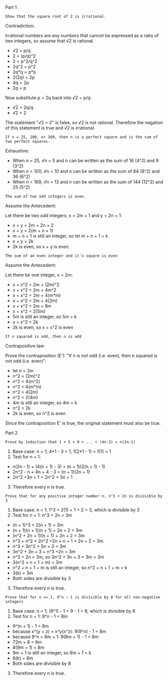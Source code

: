 Part 1

```
Show that the square root of 2 is irrational.
```

Contradiction:

Irrational numbers are any numbers that cannot be expressed as a ratio of two integers, so assume that √2 is rational.

- √2 = p/q
- 2 = (p/q)^2
- 2 = p^2/q^2
- 2q^2 = p^2
- 2q\*q = p\*p
- 2(2q) = 2p
- 4q = 2p
- 2q = p

Now substitute p = 2q back into √2 = p/q:

- √2 = 2q/q
- √2 = 2

The statement "√2 = 2" is false, so √2 is not rational. Therefore the negation of this statement is true and √2 is irrational.

```
If n = 25, 100, or 169, then n is a perfect square and is the sum of two perfect squares.
```
 
Exhaustive:

- When n = 25, √n = 5 and n can be written as the sum of 16 (4^2) and 9 (3^2)
- When n = 100, √n = 10 and n can be written as the sum of 64 (8^2) and 36 (6^2)
- When n = 169, √n = 13 and n can be written as the sum of 144 (12^2) and 25 (5^2)

```
The sum of two odd integers is even.
```

Assume the Antecedent:

Let there be two odd integers, x = 2m + 1 and y = 2n + 1:
- x + y = 2m + 2n + 2
- x + y = 2(m + n + 1)
- m + n + 1 is still an integer, so let m + n + 1 = k
- x + y = 2k
- 2k is even, so x + y is even.

```
The sum of an even integer and it's square is even
```

Assume the Antecedent:

Let there be one integer, x = 2m:
- x + x^2 = 2m + (2m)^2
- x + x^2 = 2m + 4m^2
- x + x^2 = 2m + 4(m\*m)
- x + x^2 = 2m + 4(2m)
- x + x^2 = 2m + 8m
- x + x^2 = 2(5m)
- 5m is still an integer, so 5m = k
- x + x^2 = 2k
- 2k is even, so x + x^2 is even

```
If n squared is odd, then n is odd
```

Contrapositive law:

Prove the contraposition (E'): "If n is not odd (i.e. even), then n squared is not odd (i.e. even)":
- let n = 2m
- n^2 = (2m)^2
- n^2 = 4(m^2)
- n^2 = 4(m\*m)
- n^2 = 4(2m)
- n^2 = 2(4m)
- 4m is still an integer, so 4m = k
- n^2 = 2k
- 2k is even, so n^2 is even

Since the contraposition E' is true, the original statement must also be true.

Part 2

```
Prove by induction that 1 + 5 + 9 + ... + (4n-3) = n(2n-1)
```

1) Base case: n = 1; 4\*1 - 3 = 1, 1(2\*1 - 1) = 1(1) = 1
2) Test for n + 1: 
 - n(2n - 1) + (4(n + 1) - 3) = (n + 1)(2(n + 1) - 1)
 - 2n^2 - n + 4n + 4 - 3 = (n + 1)(2n + 1)
 - 2n^2 +3n + 1 = 2n^2 + 3n + 1
3) Therefore every n is true.

```
Prove that for any positive integer number n, n^3 + 2n is divisible by 3
```

1) Base case: n = 1; 1^3 + 2(1) = 1 + 2 = 3, which is divisible by 3
2) Test for n + 1: n^3 + 2n = 3m
 - (n + 1)^3 + 2(n + 1) = 3m
 - (n + 1)(n + 1)(n + 1) + 2n + 2 = 3m
 - (n^2 + 2n + 1)(n + 1) + 2n + 2 = 3m
 - n^3 + n^2 + 2n^2 +2n + n + 1 + 2n + 2 = 3m
 - n^3 + 3n^2 + 5n + 3 = 3m
 - 3n^2 + 3n + 3 + n^3 +2n = 3m
 - n^3 + 2n = 3m, so 3n^2 + 3n + 3 + 3m = 3m
 - 3(n^2 + n + 1 + m) = 3m
 - n^2 + n + 1 + m is still an integer, so n^2 + n + 1 + m = k
 - 3(k) = 3m
 - Both sides are divisible by 3
3) Therefore every n is true.

```
Prove that for n >= 1, 9^n − 1 is divisible by 8 for all non-negative integers
```

1) Base case: n = 1; (9^1) - 1 = 9 - 1 = 8, which is divisible by 8
2) Test for n + 1: 9^n - 1 = 8m
 - 9^(n + 1) - 1 = 8m
 - because x^(y + z) = x^y(x^z): 9(9^n) - 1 = 8m
 - because 9^n = 8m + 1: 9(8m + 1) - 1 = 8m
 - 72m + 8 = 8m
 - 8(9m + 1) = 8m
 - 9m + 1 is still an integer, so 9m + 1 = k
 - 8(k) = 8m
 - Both sides are divisible by 8
3) Therefore every n is true.
